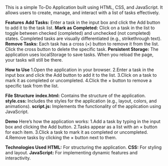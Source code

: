 This is a simple To-Do Application built using HTML, CSS, and JavaScript. It allows users to create, manage, and interact with a list of tasks effectively.

**Features**
**Add Tasks:** Enter a task in the input box and click the Add button to add it to the task list.
**Mark as Completed:** Click on a task in the list to toggle between checked (completed) and unchecked (not completed) states. Completed tasks are visually differentiated (e.g., strikethrough text).
**Remove Tasks:** Each task has a cross (×) button to remove it from the list. Click the cross button to delete the specific task.
**Persistent Storage:** The application uses localStorage to save tasks. When you reload the page, your tasks will still be there.

**How to Use**
1.Open the application in your browser.
2.Enter a task in the input box and click the Add button to add it to the list.
3.Click on a task to mark it as completed or uncompleted.
4.Click the × button to remove a specific task from the list.

**File Structure**
**index.html:** Contains the structure of the application.
**style.css:** Includes the styles for the application (e.g., layout, colors, and animations).
**script.js:** Implements the functionality of the application using JavaScript.

**Demo**
Here’s how the application works:
1.Add a task by typing in the input box and clicking the Add button.
2.Tasks appear as a list with an × button for each item.
3.Click a task to mark it as completed or uncompleted.
4.Remove tasks by clicking the × button next to them.

**Technologies Used**
**HTML:** For structuring the application.
**CSS:** For styling and layout.
**JavaScript:** For implementing dynamic features and interactivity.
